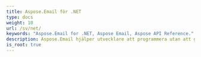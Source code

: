 ```yaml
---
title: Aspose.Email för .NET
type: docs
weight: 10
url: /sv/net/
keywords: "Aspose.Email for .NET, Aspose Email, Aspose API Reference."
description: Aspose.Email hjälper utvecklare att programmera utan att gå vilse i komplexiteten i meddelandeformatsdetaljer.
is_root: true
---
```

